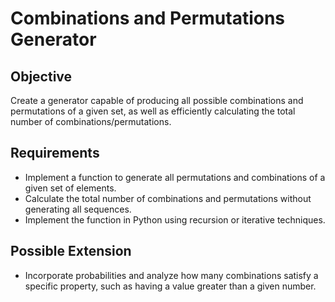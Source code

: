 # Combinations and Permutations Generator

## Objective
Create a generator capable of producing all possible combinations and permutations of a given set, as well as efficiently calculating the total number of combinations/permutations.

## Requirements
- Implement a function to generate all permutations and combinations of a given set of elements.
- Calculate the total number of combinations and permutations without generating all sequences.
- Implement the function in Python using recursion or iterative techniques.

## Possible Extension
- Incorporate probabilities and analyze how many combinations satisfy a specific property, such as having a value greater than a given number.  